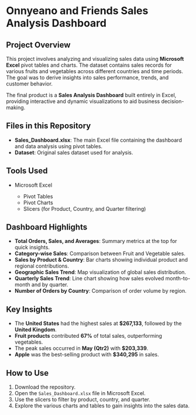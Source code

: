 

# Onnyeano and Friends Sales Analysis Dashboard

## Project Overview

This project involves analyzing and visualizing sales data using **Microsoft Excel** pivot tables and charts. The dataset contains sales records for various fruits and vegetables across different countries and time periods. The goal was to derive insights into sales performance, trends, and customer behavior.

The final product is a **Sales Analysis Dashboard** built entirely in Excel, providing interactive and dynamic visualizations to aid business decision-making.

## Files in this Repository

* **Sales\_Dashboard.xlsx**: The main Excel file containing the dashboard and data analysis using pivot tables.
* **Dataset**: Original sales dataset used for analysis.

## Tools Used

* Microsoft Excel

  * Pivot Tables
  * Pivot Charts
  * Slicers (for Product, Country, and Quarter filtering)

## Dashboard Highlights

* **Total Orders, Sales, and Averages**: Summary metrics at the top for quick insights.
* **Category-wise Sales**: Comparison between Fruit and Vegetable sales.
* **Sales by Product & Country**: Bar charts showing individual product and regional contributions.
* **Geographic Sales Trend**: Map visualization of global sales distribution.
* **Quarterly Sales Trend**: Line chart showing how sales evolved month-to-month and by quarter.
* **Number of Orders by Country**: Comparison of order volume by region.

##  Key Insights

* The **United States** had the highest sales at **\$267,133**, followed by the **United Kingdom**.
* **Fruit products** contributed **67%** of total sales, outperforming vegetables.
* The peak sales occurred in **May (Qtr2)** with **\$203,339**.
* **Apple** was the best-selling product with **\$340,295** in sales.

##  How to Use

1. Download the repository.
2. Open the `Sales_Dashboard.xlsx` file in Microsoft Excel.
3. Use the slicers to filter by product, country, and quarter.
4. Explore the various charts and tables to gain insights into the sales data.

